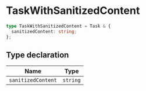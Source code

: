 # TaskWithSanitizedContent

```ts
type TaskWithSanitizedContent = Task & {
  sanitizedContent: string;
};
```

## Type declaration

| Name | Type |
| ------ | ------ |
| `sanitizedContent` | `string` |
